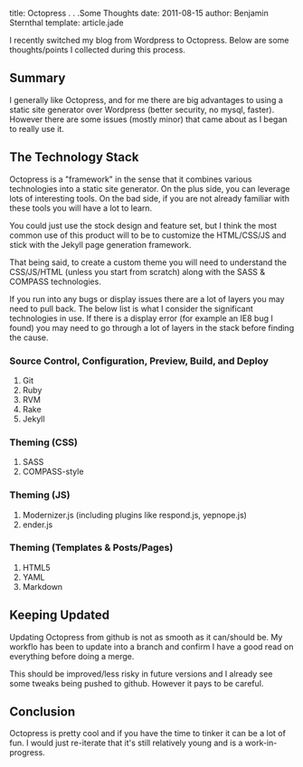 title: Octopress . . .Some Thoughts
date: 2011-08-15
author: Benjamin Sternthal
template: article.jade

I recently switched my blog from Wordpress to Octopress. Below are some thoughts/points I collected during this process.

<span class="more"></span>

## Summary

I generally like Octopress, and for me there are big advantages to using a static site generator over Wordpress (better security, no mysql, faster).
However there are some issues (mostly minor) that came about as I began to really use it.


## The Technology Stack

Octopress is a "framework" in the sense that it combines various technologies into a static site generator. On the plus side, you can leverage
lots of interesting tools. On the bad side, if you are not already familiar with these tools you will have a lot to learn.

You could just use the stock design and feature set, but I think the most common use of this product will to be to customize the
HTML/CSS/JS and stick with the Jekyll page generation framework.

That being said, to create a custom theme you will need to understand the CSS/JS/HTML (unless you start from scratch) along with the SASS & COMPASS
technologies.

If you run into any bugs or display issues there are a lot of layers you may need to pull back. The below list is what I consider
the significant technologies in use. If there is a display error (for example an IE8 bug I found) you may need to go through a lot of layers in the
stack before finding the cause.

### Source Control, Configuration, Preview, Build, and Deploy

1. Git
2. Ruby
3. RVM
4. Rake
5. Jekyll

### Theming (CSS)

1. SASS
2. COMPASS-style

### Theming (JS)

1. Modernizer.js (including plugins like respond.js, yepnope.js)
2. ender.js

### Theming (Templates & Posts/Pages)

1. HTML5
2. YAML
3. Markdown


## Keeping Updated

Updating Octopress from github is not as smooth as it can/should be. My workflo has been to update into a branch and confirm I have a good read
on everything before doing a merge.

This should be improved/less risky in future versions and I already see some tweaks being pushed to github. However it pays to be careful.

## Conclusion

Octopress is pretty cool and if you have the time to tinker it can be a lot of fun. I would just re-iterate that it's still relatively young and
is a work-in-progress.









